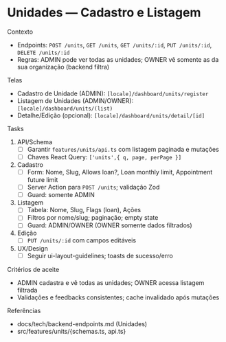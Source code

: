 # Unidades — Cadastro e Listagem

Contexto
- Endpoints: `POST /units`, `GET /units`, `GET /units/:id`, `PUT /units/:id`, `DELETE /units/:id`
- Regras: ADMIN pode ver todas as unidades; OWNER vê somente as da sua organização (backend filtra)

Telas
- Cadastro de Unidade (ADMIN): `[locale]/dashboard/units/register`
- Listagem de Unidades (ADMIN/OWNER): `[locale]/dashboard/units/(list)`
- Detalhe/Edição (opcional): `[locale]/dashboard/units/detail/[id]`

Tasks
1) API/Schema
   - [ ] Garantir `features/units/api.ts` com listagem paginada e mutações
   - [ ] Chaves React Query: `['units',{ q, page, perPage }]`
2) Cadastro
   - [ ] Form: Nome, Slug, Allows loan?, Loan monthly limit, Appointment future limit
   - [ ] Server Action para `POST /units`; validação Zod
   - [ ] Guard: somente ADMIN
3) Listagem
   - [ ] Tabela: Nome, Slug, Flags (loan), Ações
   - [ ] Filtros por nome/slug; paginação; empty state
   - [ ] Guard: ADMIN/OWNER (OWNER somente dados filtrados)
4) Edição
   - [ ] `PUT /units/:id` com campos editáveis
5) UX/Design
   - [ ] Seguir ui-layout-guidelines; toasts de sucesso/erro

Critérios de aceite
- ADMIN cadastra e vê todas as unidades; OWNER acessa listagem filtrada
- Validações e feedbacks consistentes; cache invalidado após mutações

Referências
- docs/tech/backend-endpoints.md (Unidades)
- src/features/units/{schemas.ts, api.ts}


